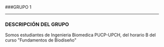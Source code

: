 ###GRUPO 1
                
----

### DESCRIPCIÓN DEL GRUPO
Somos estudiantes de Ingenieria Biomedica PUCP-UPCH, del horario B del curso "Fundamentos de Biodiseño"
